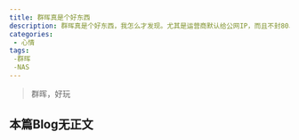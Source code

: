 ```yaml
---
title: 群晖真是个好东西
description: 群晖真是个好东西，我怎么才发现。尤其是运营商默认给公网IP，而且不封80、443等端口，简直感动哭了😂
categories:
 - 心情
tags: 
 -群晖 
 -NAS
---
```


> 群晖，好玩

<!-- more -->

## 本篇Blog无正文

